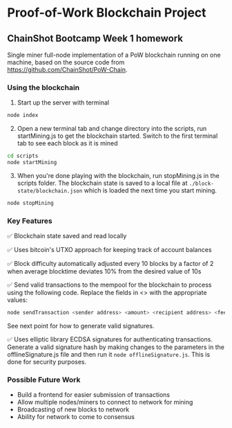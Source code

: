 # Proof-of-Work Blockchain Project

## ChainShot Bootcamp Week 1 homework
Single miner full-node implementation of a PoW blockchain running on one machine, based on the source code from https://github.com/ChainShot/PoW-Chain.

### Using the blockchain
1. Start up the server with terminal
```bash
node index
```
2. Open a new terminal tab and change directory into the scripts, run startMining.js to get the blockchain started. Switch to the first terminal tab to see each block as it is mined
```bash 
cd scripts
node startMining
```
3. When you're done playing with the blockchain, run stopMining.js in the scripts folder. The blockchain state is saved to a local file at `./block-state/blockchain.json` which is loaded the next time you start mining.
```bash
node stopMining
```

### Key Features
✅ Blockchain state saved and read locally 

✅ Uses bitcoin's UTXO approach for keeping track of account balances

✅ Block difficulty automatically adjusted every 10 blocks by a factor of 2 when average blocktime deviates 10% from the desired value of 10s

✅ Send valid transactions to the mempool for the blockchain to process using the following code. Replace the fields in <> with the appropriate values:
```bash
node sendTransaction <sender address> <amount> <recipient address> <fee to miners> <signature> 
```
See next point for how to generate valid signatures.

✅ Uses elliptic library ECDSA signatures for authenticating transactions. Generate a valid signature hash by making changes to the parameters in the offlineSignature.js file and then run it `node offlineSignature.js`. This is done for security purposes.

### Possible Future Work
- Build a frontend for easier submission of transactions 
- Allow multiple nodes/miners to connect to network for mining
- Broadcasting of new blocks to network
- Ability for network to come to consensus

